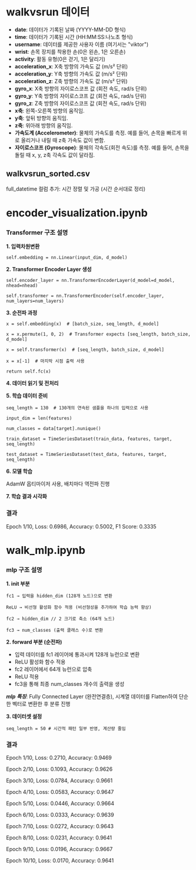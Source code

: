 # walkvsrun 데이터

- **date**: 데이터가 기록된 날짜 (YYYY-MM-DD 형식)
- **time**: 데이터가 기록된 시간 (HH:MM:SS:나노초 형식)
- **username**: 데이터를 제공한 사용자 이름 (여기서는 "viktor")
- **wrist**: 손목 장치를 착용한 손(0은 왼손, 1은 오른손)
- **activity**: 활동 유형(0은 걷기, 1은 달리기)
- **acceleration_x**: X축 방향의 가속도 값 (m/s² 단위)
- **acceleration_y**: Y축 방향의 가속도 값 (m/s² 단위)
- **acceleration_z**: Z축 방향의 가속도 값 (m/s² 단위)
- **gyro_x**: X축 방향의 자이로스코프 값 (회전 속도, rad/s 단위)
- **gyro_y**: Y축 방향의 자이로스코프 값 (회전 속도, rad/s 단위)
- **gyro_z**: Z축 방향의 자이로스코프 값 (회전 속도, rad/s 단위)
- **x축**: 왼쪽-오른쪽 방향의 움직임.
- **y축**: 앞뒤 방향의 움직임.
- **z축**: 위아래 방향의 움직임.
- **가속도계 (Accelerometer)**: 물체의 가속도를 측정. 예를 들어, 손목을 빠르게 위로 올리거나 내릴 때 z축 가속도 값이 변함.
- **자이로스코프 (Gyroscope)**: 물체의 각속도(회전 속도)를 측정. 예를 들어, 손목을 돌릴 때 x, y, z축 각속도 값이 달라짐.

## walkvsrun_sorted.csv

full_datetime 컬럼 추가: 시간 정렬 및 가공 (시간 순서대로 정리)


# encoder_visualization.ipynb
### Transformer 구조 설명
**1. 입력차원변환**

`self.embedding = nn.Linear(input_dim, d_model)`


**2. Transformer Encoder Layer 생성**

`self.encoder_layer = nn.TransformerEncoderLayer(d_model=d_model, nhead=nhead)`

`self.transformer = nn.TransformerEncoder(self.encoder_layer, num_layers=num_layers)`


**3. 순전파 과정**

`x = self.embedding(x)  # [batch_size, seq_length, d_model]`

`x = x.permute(1, 0, 2)  # Transformer expects [seq_length, batch_size, d_model]`

`x = self.transformer(x)  # [seq_length, batch_size, d_model]`

`x = x[-1]  # 마지막 시점 출력 사용`

`return self.fc(x)`


**4. 데이터 읽기 및 전처리**


**5. 학습 데이터 준비**

`seq_length = 130  # 130개의 연속된 샘플을 하나의 입력으로 사용`

`input_dim = len(features)`

`num_classes = data[target].nunique()`


`train_dataset = TimeSeriesDataset(train_data, features, target, seq_length)`

`test_dataset = TimeSeriesDataset(test_data, features, target, seq_length)`



**6. 모델 학습**

AdamW 옵티마이저 사용, 배치마다 역전파 진행


**7. 학습 결과 시각화**


### 결과

Epoch 1/10, Loss: 0.6986, Accuracy: 0.5002, F1 Score: 0.3335


# walk_mlp.ipynb
### mlp 구조 설명
**1. __init__ 부분**

`fc1 → 입력을 hidden_dim (128개 노드)으로 변환`

`ReLU → 비선형 활성화 함수 적용 (비선형성을 추가하여 학습 능력 향상)`

`fc2 → hidden_dim // 2 크기로 축소 (64개 노드)`

`fc3 → num_classes (출력 클래스 수)로 변환`


**2. forward 부분 (순전파)**
- 입력 데이터를 fc1 레이어에 통과시켜 128개 뉴런으로 변환
- ReLU 활성화 함수 적용
- fc2 레이어에서 64개 뉴런으로 압축
- ReLU 적용
- fc3을 통해 최종 num_classes 개수의 출력을 생성

***mlp 특징***:
Fully Connected Layer (완전연결층), 시계열 데이터를 Flatten하여 단순한 벡터로 변환한 후 분류 진행


**3. 데이터셋 설정**

`seq_length = 50 # 시간적 패턴 일부 반영, 계산량 줄임`


### 결과

Epoch 1/10, Loss: 0.2710, Accuracy: 0.9469

Epoch 2/10, Loss: 0.1093, Accuracy: 0.9626

Epoch 3/10, Loss: 0.0784, Accuracy: 0.9661

Epoch 4/10, Loss: 0.0583, Accuracy: 0.9647

Epoch 5/10, Loss: 0.0446, Accuracy: 0.9664

Epoch 6/10, Loss: 0.0333, Accuracy: 0.9639

Epoch 7/10, Loss: 0.0272, Accuracy: 0.9643

Epoch 8/10, Loss: 0.0231, Accuracy: 0.9641

Epoch 9/10, Loss: 0.0196, Accuracy: 0.9667

Epoch 10/10, Loss: 0.0170, Accuracy: 0.9641


